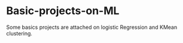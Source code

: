 # Basic-projects-on-ML
Some basics projects are attached on logistic Regression and KMean clustering.
